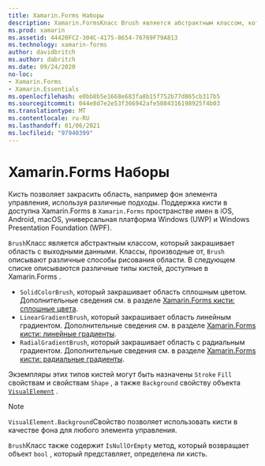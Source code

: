 ```yaml
---
title: Xamarin.Forms Наборы
description: Xamarin.FormsКласс Brush является абстрактным классом, который закрашивает область с выходными данными.
ms.prod: xamarin
ms.assetid: 44420FC2-304C-4175-8654-76769F79A813
ms.technology: xamarin-forms
author: davidbritch
ms.author: dabritch
ms.date: 09/24/2020
no-loc:
- Xamarin.Forms
- Xamarin.Essentials
ms.openlocfilehash: e0bb8b5e1668e683fa8b15f752b77d865cb317b5
ms.sourcegitcommit: 044e8d7e2e53f366942afe5084316198925f4b03
ms.translationtype: MT
ms.contentlocale: ru-RU
ms.lasthandoff: 01/06/2021
ms.locfileid: "97940399"
---
```

# <a name="no-locxamarinforms-brushes"></a>Xamarin.Forms Наборы

Кисть позволяет закрасить область, например фон элемента управления, используя различные подходы. Поддержка кисти в доступна Xamarin.Forms в `Xamarin.Forms` пространстве имен в iOS, Android, macOS, универсальная платформа Windows (UWP) и Windows Presentation Foundation (WPF).

`Brush`Класс является абстрактным классом, который закрашивает область с выходными данными. Классы, производные от, `Brush` описывают различные способы рисования области. В следующем списке описываются различные типы кистей, доступные в Xamarin.Forms .

- `SolidColorBrush`, который закрашивает область сплошным цветом. Дополнительные сведения см. в разделе [ Xamarin.Forms кисти: сплошные цвета](solidcolor.md).
- `LinearGradientBrush`, который закрашивает область линейным градиентом. Дополнительные сведения см. в разделе [ Xamarin.Forms кисти: линейные градиенты](lineargradient.md).
- `RadialGradientBrush`, который закрашивает область с радиальным градиентом. Дополнительные сведения см. в разделе [ Xamarin.Forms кисти: радиальные градиенты](radialgradient.md).

Экземпляры этих типов кистей могут быть назначены `Stroke` `Fill` свойствам и свойствам `Shape` , а также `Background` свойству объекта [`VisualElement`](xref:Xamarin.Forms.VisualElement) .

> [!NOTE]
> `VisualElement.Background`Свойство позволяет использовать кисти в качестве фона для любого элемента управления.

`Brush`Класс также содержит `IsNullOrEmpty` метод, который возвращает объект `bool` , который представляет, определена ли кисть.
